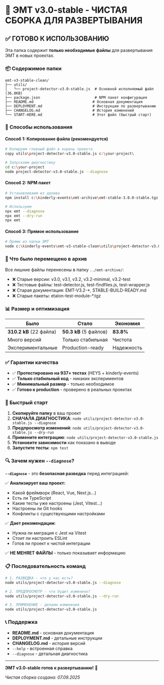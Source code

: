 # 🎯 ЭМТ v3.0-stable - ЧИСТАЯ СБОРКА ДЛЯ РАЗВЕРТЫВАНИЯ

## ✅ ГОТОВО К ИСПОЛЬЗОВАНИЮ

Эта папка содержит **только необходимые файлы** для развертывания ЭМТ в новых проектах.

### 📦 Содержимое папки

```
emt-v3-stable-clean/
├── utils/
│   └── project-detector-v3.0-stable.js  # Основной исполняемый файл (36.8KB)
├── package.json                         # NPM пакет конфигурация
├── README.md                           # Основная документация
├── DEPLOYMENT.md                       # Инструкции по развертыванию
├── CHANGELOG.md                        # История изменений
└── START-HERE.md                       # Этот файл (быстрый старт)
```

### 🚀 Способы использования

#### Способ 1: Копирование файла (рекомендуется)

```bash
# Копируем главный файл в корень проекта
copy utils\project-detector-v3.0-stable.js c:\your-project\

# Запускаем диагностику
cd c:\your-project
node project-detector-v3.0-stable.js --diagnose
```

#### Способ 2: NPM пакет

```bash
# Устанавливаем из архива
npm install c:\kinderly-events\emt-archive\emt-stable-3.0.0-stable.tgz

# Используем
npx emt --diagnose
npx emt --dry-run
npx emt
```

#### Способ 3: Прямое использование

```bash
# Прямо из папки ЭМТ
node c:\kinderly-events\emt-v3-stable-clean\utils\project-detector-v3.0-stable.js --diagnose
```

### 🧹 Что было перемещено в архив

Все лишние файлы перенесены в папку `../emt-archive/`:

- ❌ Старые версии: v3.0, v3.1, v3.2, v3.2-minimal, v3.2-test
- ❌ Тестовые файлы: test-detector.js, test-findfiles.js, test-wrapper.js
- ❌ Старая документация: EMT-V3.2-\*, STABLE-BUILD-READY.md
- ❌ Старые пакеты: etalon-test-module-\*.tgz

### 📊 Размер и оптимизация

| Было                    | Стало                  | Экономия   |
| ----------------------- | ---------------------- | ---------- |
| **310.2 kB** (22 файла) | **50.3 kB** (5 файлов) | **83.8%**  |
| Много версий            | Только стабильная      | Чистота    |
| Экспериментальные       | Production-ready       | Надежность |

### ✅ Гарантии качества

- ✅ **Протестировано на 937+ тестах** (HEYS + kinderly-events)
- ✅ **Только стабильный код** - никаких экспериментов
- ✅ **Минимальный размер** - только необходимое
- ✅ **Готово к production** - проверено в реальных проектах

### 🎯 Быстрый старт

1. **Скопируйте папку** в ваш проект
2. **СНАЧАЛА ДИАГНОСТИКА**: `node utils/project-detector-v3.0-stable.js --diagnose`
3. **Предпросмотр изменений**: `node utils/project-detector-v3.0-stable.js --dry-run`
4. **Примените интеграцию**: `node utils/project-detector-v3.0-stable.js`
5. **Установите зависимости** как показано в выводе
6. **Запустите тесты**: `npm test`

### 🔍 Зачем нужен `--diagnose`?

**`--diagnose`** - это **безопасная разведка** перед интеграцией:

✅ **Анализирует ваш проект:**

- Какой фреймворк (React, Vue, Next.js...)
- Есть ли TypeScript
- Какие тесты уже настроены (Jest, Vitest...)
- Настроены ли Git hooks
- Конфликты с существующими настройками

✅ **Дает рекомендации:**

- Нужна ли миграция с Jest на Vitest
- Стоит ли настроить ESLint
- Готов ли проект к чистой интеграции

✅ **НЕ МЕНЯЕТ ФАЙЛЫ** - только показывает информацию

### 📋 Последовательность команд

```bash
# 1. РАЗВЕДКА - что у нас есть?
node utils/project-detector-v3.0-stable.js --diagnose

# 2. ПРЕДПРОСМОТР - что будет изменено?
node utils/project-detector-v3.0-stable.js --dry-run

# 3. ПРИМЕНЕНИЕ - делаем изменения
node utils/project-detector-v3.0-stable.js
```

### 📞 Поддержка

- **README.md** - основная документация
- **DEPLOYMENT.md** - детальные инструкции
- **CHANGELOG.md** - история версий
- `--help` - встроенная справка
- `--diagnose` - детальная диагностика

---

**ЭМТ v3.0-stable готов к развертыванию!** 🚀

_Чистая сборка создана: 07.09.2025_
